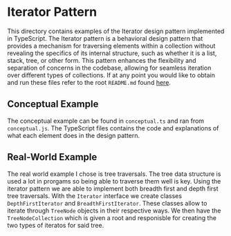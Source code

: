 # Iterator Pattern
This directory contains examples of the Iterator design pattern implemented in TypeScript. The Iterator pattern is a behavioral design pattern that provides a mechanism for traversing elements within a collection without revealing the specifics of its internal structure, such as whether it is a list, stack, tree, or other form. This pattern enhances the flexibility and separation of concerns in the codebase, allowing for seamless iteration over different types of collections. If at any point you would like to obtain and run these files refer to the root `README.md` found [here](../../).

## Conceptual Example
The conceptual example can be found in `conceptual.ts` and ran from `conceptual.js`. The TypeScript files contains the code and explanations of what each element does in the design pattern.

## Real-World Example
The real world example I chose is tree traversals. The tree data structure is used a lot in prorgams so being able to traverse them well is key. Using the iterator pattern we are able to implement both breadth first and depth first tree traversals. With the `Iterator` interface we create classes `DepthFirstIterator` and `BreadthFirstIterator`. These classes allow to iterate through `TreeNode` objects in their respective ways. We then have the `TreeNodeCollection` which is given a root and responisble for creating the two types of iteratos for said tree.